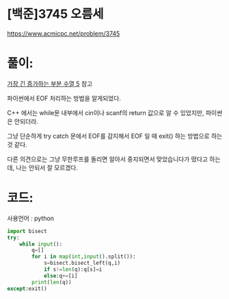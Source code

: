 # [백준]3745 오름세


https://www.acmicpc.net/problem/3745

# 풀이:

[가장 긴 증가하는 부분 수열 5](https://jyukki97.github.io/14003/) 참고

파이썬에서 EOF 처리하는 방법을 알게되었다.

C++ 에서는 while문 내부에서 cin이나 scanf의 return 값으로 알 수 있었지만, 파이썬은 안되더라.

그냥 단순하게 try catch 문에서 EOF를 감지해서 EOF 일 때 exit() 하는 방법으로 하는 것 같다. 

다른 의견으로는 그냥 무한루프를 돌리면 알아서 중지되면서 맞았습니다가 떴다고 하는데, 나는 안되서 잘 모르겠다.

# **코드:** 

사용언어 :  python

```python
import bisect
try:
    while input():
        q=[]
        for i in map(int,input().split()):
            s=bisect.bisect_left(q,i)
            if s!=len(q):q[s]=i
            else:q+=[i]
        print(len(q))
except:exit()
```

